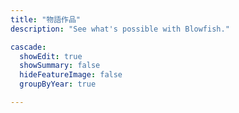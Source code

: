 ```yaml
---
title: "物語作品"
description: "See what's possible with Blowfish."

cascade:
  showEdit: true
  showSummary: false
  hideFeatureImage: false
  groupByYear: true

---
```


